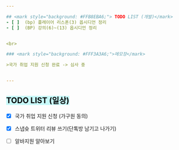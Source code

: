 ```yaml
---  

## <mark style="background: #FFB8EBA6;"> TODO LIST (개발)</mark>
- [ ]  (bp) 플레이어 리스폰(3) 옵시디언 정리
- [ ]  (BP) 강의(6)~(13) 옵시디언 정리


<br>

### <mark style="background: #FFF3A3A6;">메모장</mark>

>국가 취업 지원 신청 완료 -> 심사 중


---
```


## <mark style="background: #ABF7F7A6;">TODO LIST (일상)</mark>

- [x]  국가 취업 지원 신청 (가구원 동의)
- [x]  스냅슛 트위터 리뷰 쓰기(단톡방 남기고 나가기)
- [ ]  알바지원 알아보기
 
